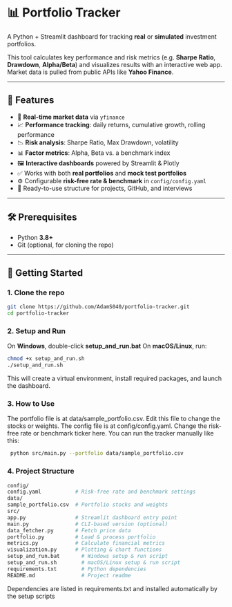 # 📊 Portfolio Tracker  

A Python + Streamlit dashboard for tracking **real** or **simulated** investment portfolios.  

This tool calculates key performance and risk metrics (e.g. **Sharpe Ratio**, **Drawdown**, **Alpha/Beta**) and visualizes results with an interactive web app. Market data is pulled from public APIs like **Yahoo Finance**.  

---

## 🚀 Features  

- 🔄 **Real-time market data** via `yfinance`  
- 📈 **Performance tracking**: daily returns, cumulative growth, rolling performance  
- 📉 **Risk analysis**: Sharpe Ratio, Max Drawdown, volatility  
- 📊 **Factor metrics**: Alpha, Beta vs. a benchmark index  
- 🖼️ **Interactive dashboards** powered by Streamlit & Plotly  
- ✅ Works with both **real portfolios** and **mock test portfolios**  
- ⚙️ Configurable **risk-free rate & benchmark** in `config/config.yaml`  
- 📁 Ready-to-use structure for projects, GitHub, and interviews  

---

## 🛠️ Prerequisites  

- Python **3.8+**  
- Git (optional, for cloning the repo)  

---

## 🏁 Getting Started  

### 1. **Clone the repo**  
```bash
git clone https://github.com/AdamS040/portfolio-tracker.git
cd portfolio-tracker
```

### 2. **Setup and Run**  
On **Windows**, double-click **setup_and_run.bat**
On **macOS/Linux**, run:
   ```bash
   chmod +x setup_and_run.sh
   ./setup_and_run.sh
   ```
   This will create a virtual environment, install required packages, and launch the dashboard.  
  
### 3. **How to Use**  
The portfolio file is at data/sample_portfolio.csv. Edit this file to change the stocks or weights.
The config file is at config/config.yaml. Change the risk-free rate or benchmark ticker here.
You can run the tracker manually like this:
  ```bash
   python src/main.py --portfolio data/sample_portfolio.csv
```
### 4. **Project Structure**
  ```bash
config/
  config.yaml           # Risk-free rate and benchmark settings
data/
  sample_portfolio.csv  # Portfolio stocks and weights
src/
  app.py                # Streamlit dashboard entry point
  main.py               # CLI-based version (optional)
  data_fetcher.py       # Fetch price data
  portfolio.py          # Load & process portfolio
  metrics.py            # Calculate financial metrics
  visualization.py      # Plotting & chart functions
setup_and_run.bat       # Windows setup & run script
setup_and_run.sh        # macOS/Linux setup & run script
requirements.txt        # Python dependencies
README.md               # Project readme
```

Dependencies are listed in requirements.txt and installed automatically by the setup scripts

